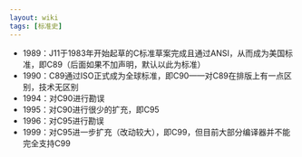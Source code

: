 ```yaml
---
layout: wiki
tags: [标准史]
---
```



* 1989：J11于1983年开始起草的C标准草案完成且通过ANSI，从而成为美国标准，即C89（后面如果不加声明，默认以此为标准）
* 1990：C89通过ISO正式成为全球标准，即C90——对C89在排版上有一点区别，技术无区别
* 1994：对C90进行勘误
* 1995：对C90进行很少的扩充，即C95
* 1996：对C95进行勘误
* 1999：对C95进一步扩充（改动较大），即C99，但目前大部分编译器并不能完全支持C99
